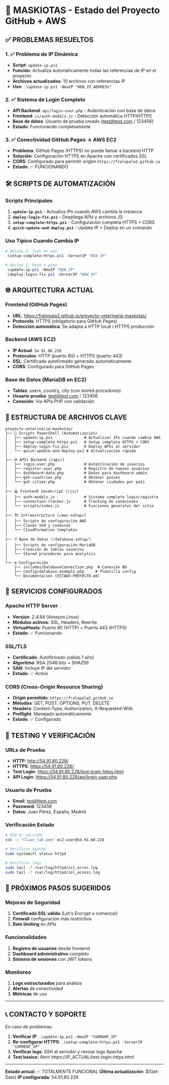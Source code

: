 # 🐾 MASKIOTAS - Estado del Proyecto GitHub + AWS

## ✅ PROBLEMAS RESUELTOS

### 1. ✅ Problema de IP Dinámica
- **Script**: `update-ip.ps1`
- **Función**: Actualiza automáticamente todas las referencias de IP en el proyecto
- **Archivos actualizados**: 10 archivos con referencias IP
- **Uso**: `.\update-ip.ps1 -NewIP "NEW_IP_ADDRESS"`

### 2. ✅ Sistema de Login Completo
- **API Backend**: `api/login-user.php` - Autenticación con base de datos
- **Frontend**: `js/auth-modals.js` - Detección automática HTTP/HTTPS
- **Base de datos**: Usuario de prueba creado (test@test.com / 123456)
- **Estado**: Funcionando completamente

### 3. ✅ Conectividad GitHub Pages → AWS EC2
- **Problema**: GitHub Pages (HTTPS) no puede llamar a backend HTTP
- **Solución**: Configuración HTTPS en Apache con certificados SSL
- **CORS**: Configurado para permitir origen `https://fralopala2.github.io`
- **Estado**: ✅ FUNCIONANDO

## 🛠️ SCRIPTS DE AUTOMATIZACIÓN

### Scripts Principales
1. **`update-ip.ps1`** - Actualiza IPs cuando AWS cambia la instancia
2. **`deploy-login-fix.ps1`** - Despliega APIs y archivos JS
3. **`setup-complete-https.ps1`** - Configuración completa HTTPS + CORS
4. **`quick-update-and-deploy.ps1`** - Update IP + Deploy en un comando

### Uso Típico Cuando Cambia IP
```powershell
# Opción 1: Todo en uno
.\setup-complete-https.ps1 -ServerIP "NEW_IP"

# Opción 2: Paso a paso
.\update-ip.ps1 -NewIP "NEW_IP"
.\deploy-login-fix.ps1 -ServerIP "NEW_IP"
```

## 🌐 ARQUITECTURA ACTUAL

### Frontend (GitHub Pages)
- **URL**: https://fralopala2.github.io/proyecto-veterinaria-maskotas/
- **Protocolo**: HTTPS (obligatorio para GitHub Pages)
- **Detección automática**: Se adapta a HTTP local / HTTPS producción

### Backend (AWS EC2)
- **IP Actual**: `54.91.80.228`
- **Protocolos**: HTTP (puerto 80) + HTTPS (puerto 443)
- **SSL**: Certificado autofirmado generado automáticamente
- **CORS**: Configurado para GitHub Pages

### Base de Datos (MariaDB en EC2)
- **Tablas**: users, country, city (con stored procedures)
- **Usuario prueba**: test@test.com / 123456
- **Conexión**: Via APIs PHP con validación

## 📁 ESTRUCTURA DE ARCHIVOS CLAVE

```
proyecto-veterinaria-maskotas/
├── 📜 Scripts PowerShell (Automatización)
│   ├── update-ip.ps1              # Actualizar IPs cuando cambie AWS
│   ├── setup-complete-https.ps1   # Setup completo HTTPS + CORS
│   ├── deploy-login-fix.ps1       # Deploy APIs al servidor
│   └── quick-update-and-deploy.ps1 # Actualización rápida
│
├── 🌐 APIs Backend (/api/)
│   ├── login-user.php             # Autenticación de usuarios
│   ├── register-user.php          # Registro de nuevos usuarios
│   ├── dashboard-data.php         # Datos para dashboard admin
│   ├── get-countries.php          # Obtener países
│   └── get-cities.php             # Obtener ciudades por país
│
├── 💻 Frontend JavaScript (/js/)
│   ├── auth-modals.js             # Sistema completo login/registro
│   ├── connection-tracker.js      # Tracking de conexiones
│   └── scripts/index.js           # Funciones generales del sitio
│
├── 🏗️ Infraestructura (/aws-setup/)
│   ├── Scripts de configuración AWS
│   ├── Claves SSH y conexión
│   └── CloudFormation templates
│
├── 🗄️ Base de Datos (/database-setup/)
│   ├── Scripts de configuración MariaDB
│   ├── Creación de tablas usuarios
│   └── Stored procedures para analytics
│
└── ⚙️ Configuración
    ├── includes/DatabaseConnection.php  # Conexión BD
    ├── config/database.example.php     # Plantilla config
    └── Documentación (ESTADO-PROYECTO.md)
```

## 🔧 SERVICIOS CONFIGURADOS

### Apache HTTP Server
- **Versión**: 2.4.64 (Amazon Linux)
- **Módulos activos**: SSL, Headers, Rewrite
- **VirtualHosts**: Puerto 80 (HTTP) + Puerto 443 (HTTPS)
- **Estado**: ✅ Funcionando

### SSL/TLS
- **Certificado**: Autofirmado (válido 1 año)
- **Algoritmo**: RSA 2048 bits + SHA256
- **SAN**: Incluye IP del servidor
- **Estado**: ✅ Activo

### CORS (Cross-Origin Resource Sharing)
- **Origin permitido**: `https://fralopala2.github.io`
- **Métodos**: GET, POST, OPTIONS, PUT, DELETE
- **Headers**: Content-Type, Authorization, X-Requested-With
- **Preflight**: Manejado automáticamente
- **Estado**: ✅ Configurado

## 🧪 TESTING Y VERIFICACIÓN

### URLs de Prueba
- **HTTP**: http://54.91.80.228/
- **HTTPS**: https://54.91.80.228/
- **Test Login**: https://54.91.80.228/test-login-https.html
- **API Login**: https://54.91.80.228/api/login-user.php

### Usuario de Prueba
- **Email**: test@test.com
- **Password**: 123456
- **Datos**: Juan Pérez, España, Madrid

### Verificación Estado
```bash
# SSH al servidor
ssh -i "Clave_lab.pem" ec2-user@54.91.80.228

# Verificar Apache
sudo systemctl status httpd

# Verificar logs
sudo tail -f /var/log/httpd/ssl_error.log
sudo tail -f /var/log/httpd/ssl_access.log
```

## 🚀 PRÓXIMOS PASOS SUGERIDOS

### Mejoras de Seguridad
1. **Certificado SSL válido** (Let's Encrypt o comercial)
2. **Firewall** configuración más restrictiva
3. **Rate limiting** en APIs

### Funcionalidades
1. **Registro de usuarios** desde frontend
2. **Dashboard administrativo** completo
3. **Sistema de sesiones** con JWT tokens

### Monitoreo
1. **Logs estructurados** para análisis
2. **Alertas** de conectividad
3. **Métricas** de uso

---

## 📞 CONTACTO Y SOPORTE

En caso de problemas:

1. **Verificar IP**: `.\update-ip.ps1 -NewIP "CURRENT_IP"`
2. **Re-configurar HTTPS**: `.\setup-complete-https.ps1 -ServerIP "CURRENT_IP"`
3. **Verificar logs**: SSH al servidor y revisar logs Apache
4. **Test básico**: Abrir https://IP_ACTUAL/test-login-https.html

---

**Estado actual**: ✅ TOTALMENTE FUNCIONAL
**Última actualización**: $(Get-Date)
**IP configurada**: 54.91.80.228